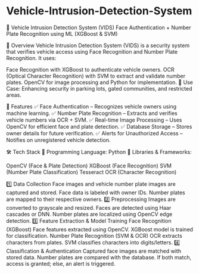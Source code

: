 # Vehicle-Intrusion-Detection-System
🚗 Vehicle Intrusion Detection System (VIDS)
Face Authentication + Number Plate Recognition using ML (XGBoost & SVM)

📌 Overview
Vehicle Intrusion Detection System (VIDS) is a security system that verifies vehicle access using Face Recognition and Number Plate Recognition. It uses:

Face Recognition with XGBoost to authenticate vehicle owners.
OCR (Optical Character Recognition) with SVM to extract and validate number plates.
OpenCV for image processing and Python for implementation.
🔹 Use Case: Enhancing security in parking lots, gated communities, and restricted areas.

🎯 Features
✅ Face Authentication – Recognizes vehicle owners using machine learning.
✅ Number Plate Recognition – Extracts and verifies vehicle numbers via OCR + SVM.
✅ Real-time Image Processing – Uses OpenCV for efficient face and plate detection.
✅ Database Storage – Stores owner details for future verification.
✅ Alerts for Unauthorized Access – Notifies on unregistered vehicle detection.

🛠 Tech Stack
🔹 Programming Language: Python 
🔹 Libraries & Frameworks:

OpenCV (Face & Plate Detection)
XGBoost (Face Recognition)
SVM (Number Plate Classification)
Tesseract OCR (Character Recognition)


1️⃣ Data Collection
Face images and vehicle number plate images are captured and stored.
Face data is labeled with owner IDs.
Number plates are mapped to their respective owners.
2️⃣ Preprocessing
Images are converted to grayscale and resized.
Faces are detected using Haar cascades or DNN.
Number plates are localized using OpenCV edge detection.
3️⃣ Feature Extraction & Model Training
Face Recognition (XGBoost)
Face features extracted using OpenCV.
XGBoost model is trained for classification.
Number Plate Recognition (SVM & OCR)
OCR extracts characters from plates.
SVM classifies characters into digits/letters.
4️⃣ Classification & Authentication
Captured face images are matched with stored data.
Number plates are compared with the database.
If both match, access is granted; else, an alert is triggered.

